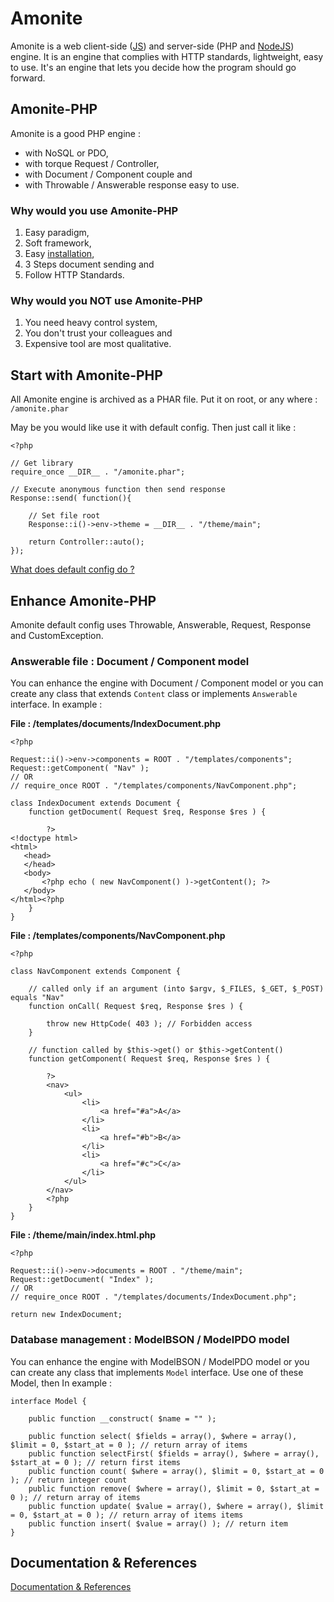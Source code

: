 # Amonite
 Amonite is a web client-side ([JS](https://github.com/karkael64/amonite-front)) and server-side (PHP and [NodeJS](https://github.com/karkael64/amonite-js)) engine. It is an engine that complies with HTTP standards, lightweight, easy to use. It's an engine that lets you decide how the program should go forward.

## Amonite-PHP
 Amonite is a good PHP engine :
 - with NoSQL or PDO,
 - with torque Request / Controller,
 - with Document / Component couple and
 - with Throwable / Answerable response easy to use.

### Why would you use Amonite-PHP
 1. Easy paradigm,
 2. Soft framework,
 3. Easy [installation](installation.md),
 4. 3 Steps document sending and
 5. Follow HTTP Standards.

### Why would you NOT use Amonite-PHP
 1. You need heavy control system,
 3. You don't trust your colleagues and
 2. Expensive tool are most qualitative.

## Start with Amonite-PHP
 All Amonite engine is archived as a PHAR file. Put it on root, or any where :
 `/amonite.phar`

 May be you would like use it with default config. Then just call it like :
 ```
 <?php

 // Get library
 require_once __DIR__ . "/amonite.phar";

 // Execute anonymous function then send response
 Response::send( function(){

     // Set file root
     Response::i()->env->theme = __DIR__ . "/theme/main";

     return Controller::auto();
 });
 ```

 [What does default config do ?](how_it_works.md#amonite-php-particularly)

## Enhance Amonite-PHP
 Amonite default config uses Throwable, Answerable, Request, Response and CustomException.

### Answerable file : Document / Component model
 You can enhance the engine with Document / Component model or you can create any class that extends `Content` class or implements `Answerable` interface. In example :

__File : /templates/documents/IndexDocument.php__
 ```
 <?php

 Request::i()->env->components = ROOT . "/templates/components";
 Request::getComponent( "Nav" );
 // OR
 // require_once ROOT . "/templates/components/NavComponent.php";

 class IndexDocument extends Document {
     function getDocument( Request $req, Response $res ) {

         ?>
<!doctype html>
<html>
    <head>
    </head>
    <body>
        <?php echo ( new NavComponent() )->getContent(); ?>
    </body>
</html><?php
     }
 }
 ```

__File : /templates/components/NavComponent.php__
 ```
 <?php

 class NavComponent extends Component {

     // called only if an argument (into $argv, $_FILES, $_GET, $_POST) equals "Nav"
     function onCall( Request $req, Response $res ) {

         throw new HttpCode( 403 ); // Forbidden access
     }

     // function called by $this->get() or $this->getContent()
     function getComponent( Request $req, Response $res ) {

         ?>
         <nav>
             <ul>
                 <li>
                     <a href="#a">A</a>
                 </li>
                 <li>
                     <a href="#b">B</a>
                 </li>
                 <li>
                     <a href="#c">C</a>
                 </li>
             </ul>
         </nav>
         <?php
     }
 }
 ```

__File : /theme/main/index.html.php__
 ```
 <?php

 Request::i()->env->documents = ROOT . "/theme/main";
 Request::getDocument( "Index" );
 // OR
 // require_once ROOT . "/templates/documents/IndexDocument.php";

 return new IndexDocument;

 ```

### Database management : ModelBSON / ModelPDO model
 You can enhance the engine with ModelBSON / ModelPDO model or you can create any class that implements `Model` interface. Use one of these Model, then  In example :
 ```
 interface Model {

     public function __construct( $name = "" );

     public function select( $fields = array(), $where = array(), $limit = 0, $start_at = 0 ); // return array of items
     public function selectFirst( $fields = array(), $where = array(), $start_at = 0 ); // return first items
     public function count( $where = array(), $limit = 0, $start_at = 0 ); // return integer count
     public function remove( $where = array(), $limit = 0, $start_at = 0 ); // return array of items
     public function update( $value = array(), $where = array(), $limit = 0, $start_at = 0 ); // return array of items items
     public function insert( $value = array() ); // return item
 }
 ```

## Documentation & References

[Documentation & References](#)
